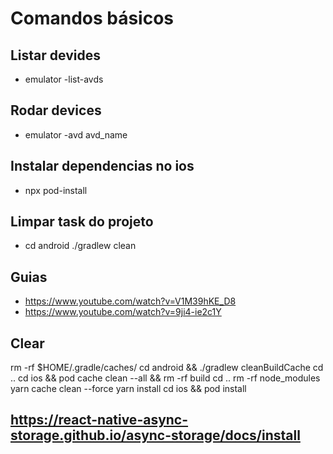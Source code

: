 # Comandos básicos

## Listar devides

- emulator -list-avds

## Rodar devices

- emulator -avd avd_name

## Instalar dependencias no ios

- npx pod-install

## Limpar task do projeto

- cd android ./gradlew clean

## Guias

- https://www.youtube.com/watch?v=V1M39hKE_D8
- https://www.youtube.com/watch?v=9ji4-ie2c1Y


## Clear 

rm -rf $HOME/.gradle/caches/
cd android && ./gradlew cleanBuildCache
cd ..
cd ios && pod cache clean --all && rm -rf build
cd ..
rm -rf node_modules
yarn cache clean --force
yarn install
cd ios && pod install


## https://react-native-async-storage.github.io/async-storage/docs/install